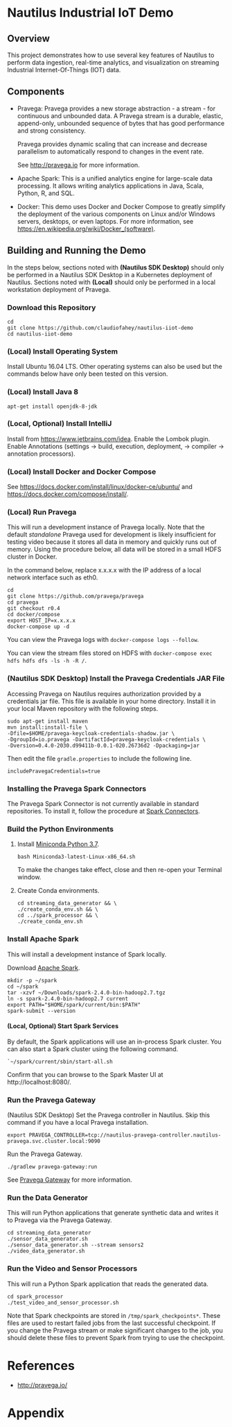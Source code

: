 
# Nautilus Industrial IoT Demo

## Overview

This project demonstrates how to use several key features of Nautilus to perform data ingestion, real-time analytics,
and visualization on streaming Industrial Internet-Of-Things (IOT) data.

## Components

- Pravega: Pravega provides a new storage abstraction - a stream - for continuous and unbounded data. 
  A Pravega stream is a durable, elastic, append-only, unbounded sequence of bytes that has good performance and strong consistency.

  Pravega provides dynamic scaling that can increase and decrease parallelism to automatically respond
  to changes in the event rate.

  See <http://pravega.io> for more information.

- Apache Spark: This is a unified analytics engine for large-scale data processing.
  It allows writing analytics applications in Java, Scala, Python, R, and SQL.

- Docker: This demo uses Docker and Docker Compose to greatly simplify the deployment of the various
  components on Linux and/or Windows servers, desktops, or even laptops.
  For more information, see <https://en.wikipedia.org/wiki/Docker_(software)>.

## Building and Running the Demo

In the steps below, sections noted with **(Nautilus SDK Desktop)** should only be performed
in a Nautilus SDK Desktop in a Kubernetes deployment of Nautilus.
Sections noted with **(Local)** should only be performed in a local workstation deployment
of Pravega.

### Download this Repository

```
cd
git clone https://github.com/claudiofahey/nautilus-iiot-demo
cd nautilus-iiot-demo
```

### (Local) Install Operating System

Install Ubuntu 16.04 LTS. Other operating systems can also be used but the commands below have only been tested
on this version.

### (Local) Install Java 8

```
apt-get install openjdk-8-jdk
```

### (Local, Optional) Install IntelliJ

Install from <https://www.jetbrains.com/idea>.
Enable the Lombok plugin.
Enable Annotations (settings -> build, execution, deployment, -> compiler -> annotation processors).

### (Local) Install Docker and Docker Compose

See <https://docs.docker.com/install/linux/docker-ce/ubuntu/>
and <https://docs.docker.com/compose/install/>.

### (Local) Run Pravega

This will run a development instance of Pravega locally.
Note that the default *standalone* Pravega used for development is likely insufficient for testing video because
it stores all data in memory and quickly runs out of memory.
Using the procedure below, all data will be stored in a small HDFS cluster in Docker.

In the command below, replace x.x.x.x with the IP address of a local network interface such as eth0.

```
cd
git clone https://github.com/pravega/pravega
cd pravega
git checkout r0.4
cd docker/compose
export HOST_IP=x.x.x.x
docker-compose up -d
```

You can view the Pravega logs with `docker-compose logs --follow`.

You can view the stream files stored on HDFS with `docker-compose exec hdfs hdfs dfs -ls -h -R /`.

### (Nautilus SDK Desktop) Install the Pravega Credentials JAR File

Accessing Pravega on Nautilus requires authorization provided by a credentials jar file.
This file is available in your home directory.
Install it in your local Maven repository with the following steps.

```
sudo apt-get install maven
mvn install:install-file \
-Dfile=$HOME/pravega-keycloak-credentials-shadow.jar \
-DgroupId=io.pravega -DartifactId=pravega-keycloak-credentials \
-Dversion=0.4.0-2030.d99411b-0.0.1-020.26736d2 -Dpackaging=jar
```

Then edit the file `gradle.properties` to include the following line.

```
includePravegaCredentials=true
```

### Installing the Pravega Spark Connectors

The Pravega Spark Connector is not currently available in standard repositories.
To install it, follow the procedure at
[Spark Connectors](https://github.com/pravega/spark-connectors).

### Build the Python Environments

1. Install [Miniconda Python 3.7](https://docs.conda.io/en/latest/miniconda.html).
   ```
   bash Miniconda3-latest-Linux-x86_64.sh
   ```
   To make the changes take effect, close and then re-open your Terminal window.

2. Create Conda environments.
    ```
    cd streaming_data_generator && \
    ./create_conda_env.sh && \
    cd ../spark_processor && \
    ./create_conda_env.sh
    ```

### Install Apache Spark

This will install a development instance of Spark locally.

Download [Apache Spark](https://www.apache.org/dyn/closer.lua/spark/spark-2.4.0/spark-2.4.0-bin-hadoop2.7.tgz).

```
mkdir -p ~/spark
cd ~/spark
tar -xzvf ~/Downloads/spark-2.4.0-bin-hadoop2.7.tgz
ln -s spark-2.4.0-bin-hadoop2.7 current
export PATH="$HOME/spark/current/bin:$PATH"
spark-submit --version
```

#### (Local, Optional) Start Spark Services

By default, the Spark applications will use an in-process Spark cluster.
You can also start a Spark cluster using the following command.

```
`~/spark/current/sbin/start-all.sh
```

Confirm that you can browse to the Spark Master UI at http://localhost:8080/.

### Run the Pravega Gateway

(Nautilus SDK Desktop) Set the Pravega controller in Nautilus.
Skip this command if you have a local Pravega installation.
```
export PRAVEGA_CONTROLLER=tcp://nautilus-pravega-controller.nautilus-pravega.svc.cluster.local:9090
```

Run the Pravega Gateway.
```
./gradlew pravega-gateway:run
```

See [Pravega Gateway](pravega-gateway/README.md) for more information.

### Run the Data Generator

This will run Python applications that generate synthetic data and writes it to Pravega
via the Pravega Gateway.

```
cd streaming_data_generator
./sensor_data_generator.sh
./sensor_data_generator.sh --stream sensors2
./video_data_generator.sh
```

### Run the Video and Sensor Processors

This will run a Python Spark application that reads the generated data. 

```
cd spark_processor
./test_video_and_sensor_processor.sh
```

Note that Spark checkpoints are stored in `/tmp/spark_checkpoints*`. These files are used to restart
failed jobs from the last successful checkpoint. If you change the Pravega stream or make significant
changes to the job, you should delete these files to prevent Spark from trying to use the checkpoint.

# References

- <http://pravega.io/>

# Appendix
